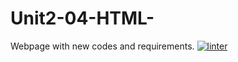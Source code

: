 # Unit2-04-HTML-
Webpage with new codes and requirements. 
[![linter](https://github.com/helena-rocha/Unit2-04-HTML-/workflows/linter/badge.svg)](https://github.com/marketplace/actions/super-linter) 
